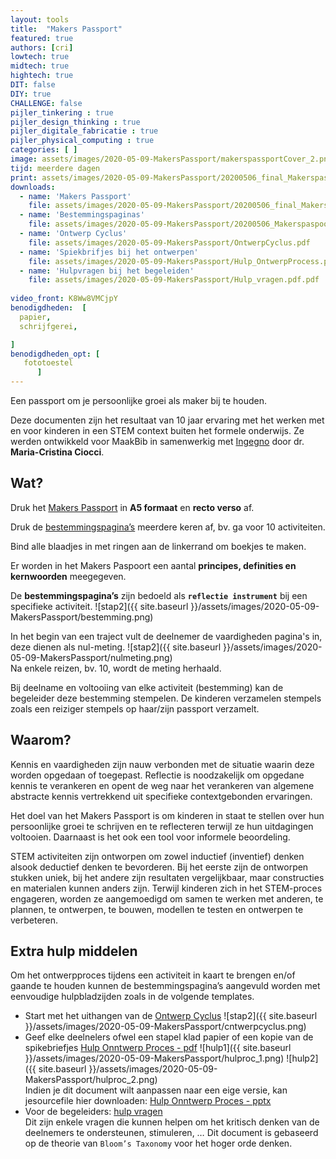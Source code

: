 ```yaml
---
layout: tools 
title:  "Makers Passport"
featured: true
authors: [cri]
lowtech: true
midtech: true
hightech: true
DIT: false
DIY: true
CHALLENGE: false
pijler_tinkering : true
pijler_design_thinking : true
pijler_digitale_fabricatie : true
pijler_physical_computing : true
categories: [ ]
image: assets/images/2020-05-09-MakersPassport/makerspassportCover_2.png
tijd: meerdere dagen
print: assets/images/2020-05-09-MakersPassport/20200506_final_Makerspaspoort_finaal_v2.pdf
downloads: 
  - name: 'Makers Passport'
    file: assets/images/2020-05-09-MakersPassport/20200506_final_Makerspaspoort_finaal_v2.pdf
  - name: 'Bestemmingspaginas'
    file: assets/images/2020-05-09-MakersPassport/20200506_MakerspaspoortLossePagina_final.pdf   
  - name: 'Ontwerp Cyclus' 
    file: assets/images/2020-05-09-MakersPassport/OntwerpCyclus.pdf
  - name: 'Spiekbrifjes bij het ontwerpen'
    file: assets/images/2020-05-09-MakersPassport/Hulp_OntwerpProcess.pdf
  - name: 'Hulpvragen bij het begeleiden'
    file: assets/images/2020-05-09-MakersPassport/Hulp_vragen.pdf.pdf
    
video_front: K8Ww8VMCjpY
benodigdheden:  [
  papier,
  schrijfgerei,

]
benodigdheden_opt: [
   fototoestel
      ]
---
```



Een passport om je persoonlijke groei als maker bij te houden.  

Deze documenten zijn het resultaat van 10 jaar ervaring met het werken met en voor kinderen in een STEM context buiten het formele onderwijs. Ze werden ontwikkeld voor MaakBib in samenwerkig met [Ingegno](https://ingegno.be/) door dr. **Maria-Cristina Ciocci**. 

## Wat? 
Druk het [Makers Passport](assets/images/2020-05-09-MakersPassport/20200506_final_Makerspaspoort_finaal_v2.pdf)
in **A5 formaat** en **recto verso** af. 

Druk de [bestemmingspagina’s](assets/images/2020-05-09-MakersPassport/20200506_MakerspaspoortLossePagina_final.pdf) meerdere keren af, bv. ga voor 10 activiteiten. 

Bind alle blaadjes in met ringen aan de linkerrand om boekjes te maken.


Er worden in het Makers Paspoort een aantal **principes, definities en kernwoorden** meegegeven. 

De **bestemmingspagina’s** zijn bedoeld als **`reflectie instrument`** bij een specifieke activiteit. 
![stap2]({{ site.baseurl }}/assets/images/2020-05-09-MakersPassport/bestemming.png)

In het begin van een traject vult de deelnemer de vaardigheden pagina's in, deze dienen als nul-meting. 
![stap2]({{ site.baseurl }}/assets/images/2020-05-09-MakersPassport/nulmeting.png)  
Na enkele reizen, bv. 10, wordt de meting herhaald. 

Bij deelname en voltooiing van elke activiteit (bestemming) kan de begeleider deze bestemming stempelen. De kinderen verzamelen stempels zoals een reiziger stempels op haar/zijn passport verzamelt.  

## Waarom? 
Kennis en vaardigheden zijn nauw verbonden met de situatie waarin deze worden opgedaan of toegepast. Reflectie is noodzakelijk om opgedane kennis te verankeren en opent de weg naar het verankeren van algemene abstracte kennis vertrekkend uit specifieke contextgebonden ervaringen. 

Het doel van het Makers Passport is om kinderen in staat te stellen over hun persoonlijke groei te schrijven en te reflecteren terwijl ze hun uitdagingen voltooien. 
Daarnaast is het ook een tool voor informele beoordeling. 

STEM activiteiten zijn ontworpen om zowel inductief (inventief) denken alsook deductief denken te bevorderen. Bij het eerste zijn de ontworpen stukken uniek, bij het andere zijn resultaten vergelijkbaar, maar constructies en materialen kunnen anders zijn. Terwijl kinderen zich in het STEM-proces engageren, worden ze aangemoedigd om samen te werken met anderen, te plannen, te ontwerpen, te bouwen, modellen te testen en ontwerpen te verbeteren.

## Extra hulp middelen 
Om het ontwerpproces tijdens een activiteit in kaart te brengen en/of gaande te houden kunnen de bestemmingspagina’s aangevuld worden met eenvoudige  hulpbladzijden zoals in de volgende templates. 

* Start met het uithangen van de [Ontwerp Cyclus](assets/images/2020-05-09-MakersPassport/OntwerpCyclus.pdf)
![stap2]({{ site.baseurl }}/assets/images/2020-05-09-MakersPassport/cntwerpcyclus.png)
* Geef elke deelnelers ofwel een stapel klad papier of een kopie van de spikebriefjes 
[Hulp Onntwerp Proces - pdf](assets/images/2020-05-09-MakersPassport/Hulp_OntwerpProcess.pdf)
![hulp1]({{ site.baseurl }}/assets/images/2020-05-09-MakersPassport/hulproc_1.png)
![hulp2]({{ site.baseurl }}/assets/images/2020-05-09-MakersPassport/hulproc_2.png)  
Indien je dit document wilt aanpassen naar een eige versie, kan jesourcefile hier downloaden: [Hulp Onntwerp Proces - pptx](assets/images/2020-05-09-MakersPassport/Hulp_OntwerpProcess.pptx)
* Voor de begeleiders: [hulp vragen](assets/images/2020-05-09-MakersPassport/Hulp_vragen.pdf.pdf)  
Dit zijn enkele vragen die kunnen helpen om het kritisch denken van de deelnemers te ondersteunen, stimuleren, …
Dit document is gebaseerd op de theorie van `Bloom’s Taxonomy` voor het hoger orde denken. 

